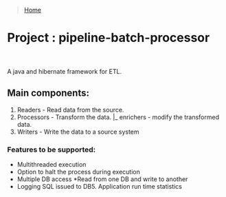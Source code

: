> [Home](https://github.com/praveensivasamy/java)
# Project : pipeline-batch-processor            

A java and hibernate framework for ETL. 

## Main components:
1. Readers - Read data from the source. 
2. Processors - Transform the data.
            |_ enrichers - modify the transformed data.
3. Writers - Write the data to a source system


### Features to be supported: 
- Multithreaded execution
- Option to halt the process during execution 
- Multiple DB access *Read from one DB and write to another
- Logging SQL issued to DB5. Application run time statistics
